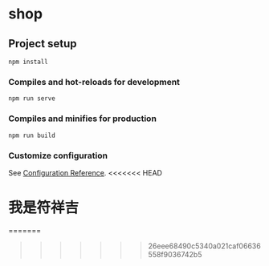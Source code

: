 # shop

## Project setup
```
npm install
```

### Compiles and hot-reloads for development
```
npm run serve
```

### Compiles and minifies for production
```
npm run build
```

### Customize configuration
See [Configuration Reference](https://cli.vuejs.org/config/).
<<<<<<< HEAD

# 我是符祥吉
=======
>>>>>>> 26eee68490c5340a021caf06636558f9036742b5
